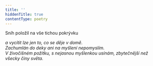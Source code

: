 ```yaml
---
title: ''
hiddenTitle: true
contentType: poetry
---
```


<section>

Sníh položil na vše tichou pokrývku

_a vycítit lze jen to, co se děje v domě.  
Zachumlán do deky ani na myšlení nepomyslím.  
V živočišném požitku, s nejasnou myšlenkou usínám, zbytečnější než všecky činy světa._

</section>
